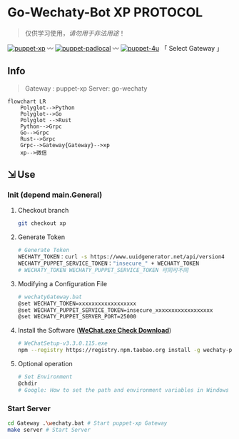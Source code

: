 # Go-Wechaty-Bot XP PROTOCOL

> 仅供学习使用，*请勿用于非法用途*！

[1]: https://img.shields.io/badge/puppet-xp-blue
[2]: https://img.shields.io/badge/puppet-padlocal-blue
[3]: https://img.shields.io/badge/puppet-4u-blue
[5]: https://github.com/XRSec/gobot/tree/xp
[6]: https://github.com/XRSec/gobot/tree/padlocal
[7]: https://github.com/XRSec/gobot/tree/4u

[![puppet-xp][1]][5] 〰️ [![puppet-padlocal][2]][6] 〰️ [![puppet-4u][3]][7] 「 Select Gateway 」

## Info

> Gateway : puppet-xp
> Server: go-wechaty

```mermaid
flowchart LR
    Polyglot-->Python
    Polyglot-->Go
    Polyglot -->Rust
    Python-->Grpc
    Go-->Grpc
    Rust-->Grpc
    Grpc-->Gateway{Gateway}-->xp
    xp-->微信
```

## ⇲ Use

### Init (depend main.General)

1. Checkout branch
   ```bash
   git checkout xp
   ```

2. Generate Token

   ```bash
   # Generate Token
   WECHATY_TOKEN：curl -s https://www.uuidgenerator.net/api/version4
   WECHATY_PUPPET_SERVICE_TOKEN："insecure_" + WECHATY_TOKEN
   # WECHATY_TOKEN WECHATY_PUPPET_SERVICE_TOKEN 可同可不同
   ```

3. Modifying a Configuration File
   ```bash
   # wechatyGateway.bat
   @set WECHATY_TOKEN=xxxxxxxxxxxxxxxxxx
   @set WECHATY_PUPPET_SERVICE_TOKEN=insecure_xxxxxxxxxxxxxxxxxx
   @set WECHATY_PUPPET_SERVER_PORT=25000
   ```
4. Install the Software ([**WeChat.exe Check Download**](https://github.com/wechaty/wechaty-puppet-xp/releases/download/v0.5/WeChatSetup-v3.3.0.115.exe))
   ```bash
   # WeChatSetup-v3.3.0.115.exe
   npm --registry https://registry.npm.taobao.org install -g wechaty-puppet-xp
   ```
5. Optional operation
   ```bash
   # Set Environment
   @chdir
   # Google: How to set the path and environment variables in Windows
   ```

### Start Server

```bash
cd Gateway .\wechaty.bat # Start puppet-xp Gateway
make server # Start Server
```